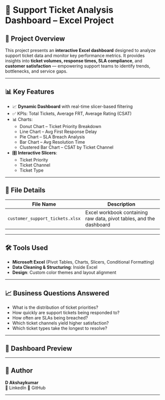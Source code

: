 # 🎯 Support Ticket Analysis Dashboard – Excel Project

## 📌 Project Overview

This project presents an **interactive Excel dashboard** designed to analyze support ticket data and monitor key performance metrics. It provides insights into **ticket volumes, response times, SLA compliance**, and **customer satisfaction** — empowering support teams to identify trends, bottlenecks, and service gaps.

---

## 📊 Key Features

- 📈 **Dynamic Dashboard** with real-time slicer-based filtering
- ✅ KPIs: Total Tickets, Average FRT, Average Rating (CSAT)
- 📊 Charts:
  - Donut Chart – Ticket Priority Breakdown
  - Line Chart – Avg First Response Delay
  - Pie Chart – SLA Breach Analysis
  - Bar Chart – Avg Resolution Time
  - Clustered Bar Chart – CSAT by Ticket Channel
- 🎛️ **Interactive Slicers**:
  - Ticket Priority
  - Ticket Channel
  - Ticket Type

---

## 📁 File Details

| File Name                   | Description                        |
|----------------------------|------------------------------------|
| `customer_support_tickets.xlsx` | Excel workbook containing raw data, pivot tables, and the dashboard |

---

## 🛠️ Tools Used

- **Microsoft Excel** (Pivot Tables, Charts, Slicers, Conditional Formatting)
- **Data Cleaning & Structuring**: Inside Excel
- **Design**: Custom color themes and layout alignment

---

## 📈 Business Questions Answered

- What is the distribution of ticket priorities?
- How quickly are support tickets being responded to?
- How often are SLAs being breached?
- Which ticket channels yield higher satisfaction?
- Which ticket types take the longest to resolve?

---

## 📸 Dashboard Preview



---

## 👤 Author

**D Akshaykumar**  
🔗 LinkedIn
🔗 GitHub

---
